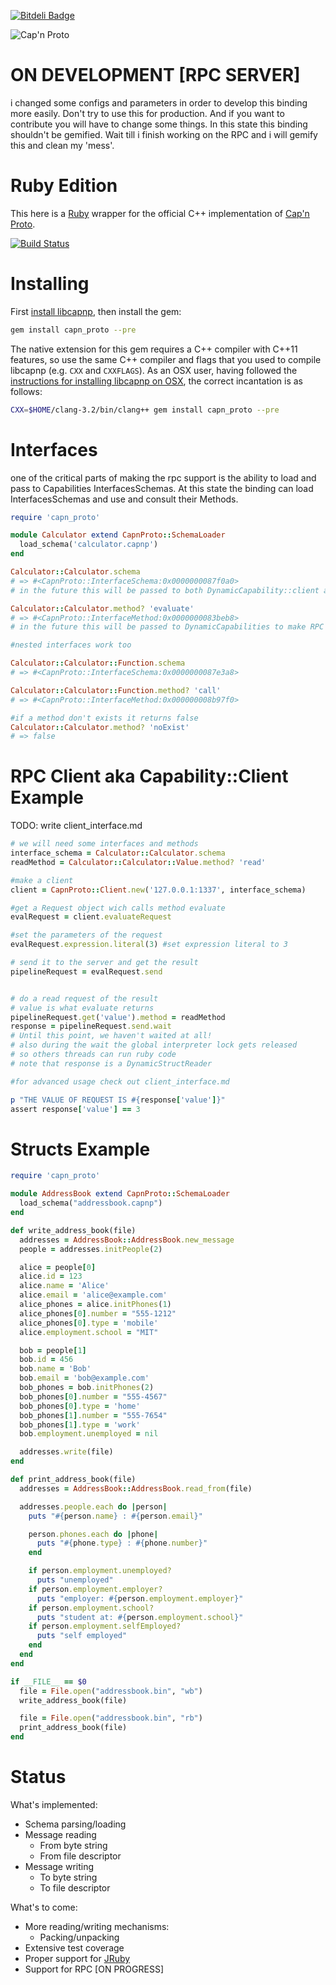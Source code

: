 [![Bitdeli Badge](https://d2weczhvl823v0.cloudfront.net/cstrahan/capnp-ruby/trend.png)](https://bitdeli.com/free "Bitdeli Badge")

![Cap'n Proto][logo]

# ON DEVELOPMENT [RPC SERVER]
i changed some configs and parameters in order to develop this binding more easily.
Don't try to use this for production. And if you want to contribute you will have to change some things.
In this state this binding shouldn't be gemified. Wait till i finish working on the RPC and i will gemify this and clean my 'mess'.

# Ruby Edition

This here is a [Ruby][ruby] wrapper for the official C++ implementation of [Cap'n Proto][capnp].

[![Build Status][travis-badge]][travis-link]

# Installing

First [install libcapnp][libcapnp-install], then install the gem:

```bash
gem install capn_proto --pre
```

The native extension for this gem requires a C++ compiler with C++11 features, so use the same C++ compiler and flags that you used to compile libcapnp (e.g. `CXX` and `CXXFLAGS`). As an OSX user, having followed the [instructions for installing libcapnp on OSX][libcapnp-install], the correct incantation is as follows:

```bash
CXX=$HOME/clang-3.2/bin/clang++ gem install capn_proto --pre
```
# Interfaces
one of the critical parts of making the rpc support is the ability to load and pass to Capabilities InterfacesSchemas.
At this state the binding can load InterfacesSchemas and use and consult their Methods.
``` ruby
require 'capn_proto'

module Calculator extend CapnProto::SchemaLoader
  load_schema('calculator.capnp')
end

Calculator::Calculator.schema
# => #<CapnProto::InterfaceSchema:0x0000000087f0a0>
# in the future this will be passed to both DynamicCapability::client and DynamicCapability::server

Calculator::Calculator.method? 'evaluate'
# => #<CapnProto::InterfaceMethod:0x0000000083beb8>
# in the future this will be passed to DynamicCapabilities to make RPC requests

#nested interfaces work too

Calculator::Calculator::Function.schema
# => #<CapnProto::InterfaceSchema:0x0000000087e3a8>

Calculator::Calculator::Function.method? 'call'
# => #<CapnProto::InterfaceMethod:0x000000008b97f0>

#if a method don't exists it returns false
Calculator::Calculator.method? 'noExist'
# => false
```

# RPC Client aka Capability::Client Example    
TODO: write client_interface.md   
``` ruby
# we will need some interfaces and methods
interface_schema = Calculator::Calculator.schema
readMethod = Calculator::Calculator::Value.method? 'read'

#make a client
client = CapnProto::Client.new('127.0.0.1:1337', interface_schema)

#get a Request object wich calls method evaluate
evalRequest = client.evaluateRequest

#set the parameters of the request
evalRequest.expression.literal(3) #set expression literal to 3

# send it to the server and get the result
pipelineRequest = evalRequest.send


# do a read request of the result
# value is what evaluate returns
pipelineRequest.get('value').method = readMethod
response = pipelineRequest.send.wait
# Until this point, we haven't waited at all!
# also during the wait the global interpreter lock gets released
# so others threads can run ruby code
# note that response is a DynamicStructReader

#for advanced usage check out client_interface.md

p "THE VALUE OF REQUEST IS #{response['value']}"
assert response['value'] == 3
```

# Structs Example

```ruby
require 'capn_proto'

module AddressBook extend CapnProto::SchemaLoader
  load_schema("addressbook.capnp")
end

def write_address_book(file)
  addresses = AddressBook::AddressBook.new_message
  people = addresses.initPeople(2)

  alice = people[0]
  alice.id = 123
  alice.name = 'Alice'
  alice.email = 'alice@example.com'
  alice_phones = alice.initPhones(1)
  alice_phones[0].number = "555-1212"
  alice_phones[0].type = 'mobile'
  alice.employment.school = "MIT"

  bob = people[1]
  bob.id = 456
  bob.name = 'Bob'
  bob.email = 'bob@example.com'
  bob_phones = bob.initPhones(2)
  bob_phones[0].number = "555-4567"
  bob_phones[0].type = 'home'
  bob_phones[1].number = "555-7654"
  bob_phones[1].type = 'work'
  bob.employment.unemployed = nil

  addresses.write(file)
end

def print_address_book(file)
  addresses = AddressBook::AddressBook.read_from(file)

  addresses.people.each do |person|
    puts "#{person.name} : #{person.email}"

    person.phones.each do |phone|
      puts "#{phone.type} : #{phone.number}"
    end

    if person.employment.unemployed?
      puts "unemployed"
    if person.employment.employer?
      puts "employer: #{person.employment.employer}"
    if person.employment.school?
      puts "student at: #{person.employment.school}"
    if person.employment.selfEmployed?
      puts "self employed"
    end
  end
end

if __FILE__ == $0
  file = File.open("addressbook.bin", "wb")
  write_address_book(file)

  file = File.open("addressbook.bin", "rb")
  print_address_book(file)
end
```

# Status

What's implemented:
- Schema parsing/loading
- Message reading
  - From byte string
  - From file descriptor
- Message writing
  - To byte string
  - To file descriptor

What's to come:
- More reading/writing mechanisms:
  - Packing/unpacking
- Extensive test coverage
- Proper support for [JRuby][jruby]
- Support for RPC [ON PROGRESS]

[logo]: https://raw.github.com/cstrahan/capnp-ruby/master/media/captain_proto_small.png "Cap'n Proto"
[ruby]: http://www.ruby-lang.org/ "Ruby"
[capnp]: http://kentonv.github.io/capnproto/ "Cap'n Proto"
[jruby]: http://jruby.org/ "JRuby"
[libcapnp-install]: http://kentonv.github.io/capnproto/install.html "Installing Cap'n Proto"
[mit-license]: http://opensource.org/licenses/MIT "MIT License"

[travis-link]: https://travis-ci.org/cstrahan/capnp-ruby
[travis-badge]: https://travis-ci.org/cstrahan/capnp-ruby.png?branch=master
